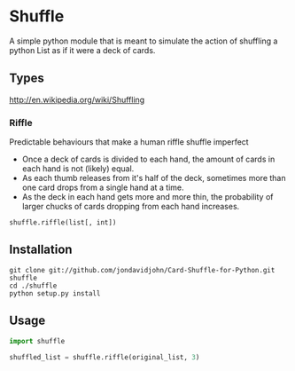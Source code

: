 # Shuffle

A simple python module that is meant to simulate the action of shuffling
a python List as if it were a deck of cards.

## Types
  http://en.wikipedia.org/wiki/Shuffling

### Riffle
  Predictable behaviours that make a human riffle shuffle imperfect

  - Once a deck of cards is divided to each hand, the amount of cards in each hand is not (likely) equal.
  - As each thumb releases from it's half of the deck, sometimes more than one card drops from a single hand at a time.
  - As the deck in each hand gets more and more thin, the probability of larger chucks of cards dropping from each hand increases.

```
shuffle.riffle(list[, int])
```

## Installation

```
git clone git://github.com/jondavidjohn/Card-Shuffle-for-Python.git shuffle
cd ./shuffle
python setup.py install
```

## Usage

```python
import shuffle

shuffled_list = shuffle.riffle(original_list, 3)
